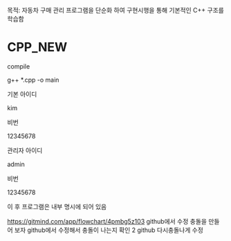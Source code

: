 목적:
 자동차 구매 관리 프로그램을 단순화 하여 구현시행을 통해 기본적인 C++ 구조를 학습함 
 

# CPP_NEW
compile


  g++ *.cpp -o main
  
<start>
 
기본 아이디 
 
 kim

 비번
 
 12345678

 관리자 아이디 
 
 admin

 비번
 
 12345678
  
이 후 프로그램은 내부 명시에 되어 있음 


https://gitmind.com/app/flowchart/4pmbg5z103
github에서 수정
충돌을 만들어 보자
github에서 수정해서 충돌이 나는지 확인 2
github 다시충돌나게 수정 
